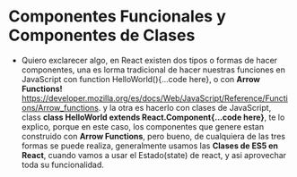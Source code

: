 # Componentes Funcionales y Componentes de Clases

- Quiero exclarecer algo, en React existen dos tipos o formas de hacer componentes, una es lorma tradicional de hacer nuestras funciones en JavaScript con function HelloWorld(){...code here}, o con <b> Arrow Functions! </b> https://developer.mozilla.org/es/docs/Web/JavaScript/Reference/Functions/Arrow_functions. y la otra es hacerlo con clases de JavaScript, class <b> class HelloWorld extends React.Component{...code here}</b>, te lo explico, porque en este caso, los componentes que genere estan construido con <b> Arrow Functions</b>, pero bueno, de cualquiera de las tres formas se puede realiza, generalmente usamos las <b> Clases de ES5 en React</b>, cuando vamos a usar el Estado(state) de react, y asi aprovechar toda su funcionalidad.